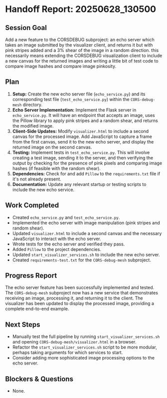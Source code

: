 # Handoff Report: 20250628_130500

## Session Goal

Add a new feature to the CORSDEBUG subproject: an echo server which takes an image submitted by the visualizer client, and returns it but with pink stripes added and a 3% shear of the image in a random direction. this necessarily means extending the CORSDEBUG visualization client to include a new canvas for the returned images and writing a little bit of test code to compare image hashes and compare image pinkosity.

## Plan

1.  **Setup:** Create the new echo server file (`echo_service.py`) and its corresponding test file (`test_echo_service.py`) within the `CORS-debug-mesh` directory.
2.  **Echo Server Implementation:** Implement the Flask server in `echo_service.py`. It will have an endpoint that accepts an image, uses the Pillow library to apply pink stripes and a random shear, and returns the modified image.
3.  **Client-Side Updates:** Modify `visualizer.html` to include a second canvas for the processed image. Add JavaScript to capture a frame from the first canvas, send it to the new echo server, and display the returned image on the second canvas.
4.  **Testing:** Implement tests in `test_echo_service.py`. This will involve creating a test image, sending it to the server, and then verifying the output by checking for the presence of pink pixels and comparing image hashes (if feasible with the random shear).
5.  **Dependencies:** Check for and add `Pillow` to the `requirements.txt` file if it's not already present.
6.  **Documentation:** Update any relevant startup or testing scripts to include the new echo service.

## Work Completed

*   Created `echo_service.py` and `test_echo_service.py`.
*   Implemented the echo server with image manipulation (pink stripes and random shear).
*   Updated `visualizer.html` to include a second canvas and the necessary JavaScript to interact with the echo server.
*   Wrote tests for the echo server and verified they pass.
*   Added `Pillow` to the project dependencies.
*   Updated `start_visualizer_services.sh` to include the new echo server.
*   Created `requirements-test.txt` for the `CORS-debug-mesh` subproject.

## Progress Report

The echo server feature has been successfully implemented and tested. The `CORS-debug-mesh` subproject now has a new service that demonstrates receiving an image, processing it, and returning it to the client. The visualizer has been updated to display the processed image, providing a complete end-to-end example.

## Next Steps

*   Manually test the full pipeline by running `start_visualizer_services.sh` and opening `CORS-debug-mesh/visualizer.html` in a browser.
*   Refactor the `start_visualizer_services.sh` script to be more modular, perhaps taking arguments for which services to start.
*   Consider adding more sophisticated image processing options to the echo server.

## Blockers & Questions

*   None.   

